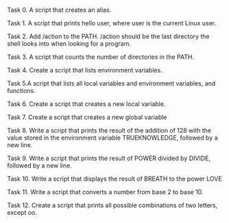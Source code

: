 Task 0. A script that creates an alias.

Task 1. A script that prints hello user, where user is the current Linux user.

Task 2. Add /action to the PATH. /action should be the last directory the shell looks into when looking for a program.

Task 3. A script that counts the number of directories in the PATH.

Task 4. Create a script that lists environment variables.
 
Task 5.A script that lists all local variables and environment variables, and functions.

Task 6. Create a script that creates a new local variable.

Task 7. Create a script that creates a new global variable

Task 8. Write a script that prints the result of the addition of 128 with the value stored in the environment variable TRUEKNOWLEDGE, followed by a new line.

Task 9. Write a script that prints the result of POWER divided by DIVIDE, followed by a new line.

Task 10. Write a script that displays the result of BREATH to the power LOVE

Task 11. Write a script that converts a number from base 2 to base 10.

Task 12. Create a script that prints all possible combinations of two letters, except oo.


